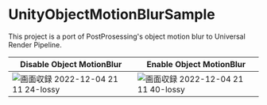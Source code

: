 # UnityObjectMotionBlurSample

This project is a port of PostProsessing's object motion blur to Universal Render Pipeline.

|  Disable Object MotionBlur |  Enable Object MotionBlur  |
| ---- | ---- |
|![画面収録 2022-12-04 21 11 24-lossy](https://user-images.githubusercontent.com/15700036/206709414-38a2458c-a744-42c0-bd4c-c18199b39670.gif)|![画面収録 2022-12-04 21 11 40-lossy](https://user-images.githubusercontent.com/15700036/206709423-0ccd02fc-5c47-4e8d-8c57-f8f2538c6c54.gif)|
